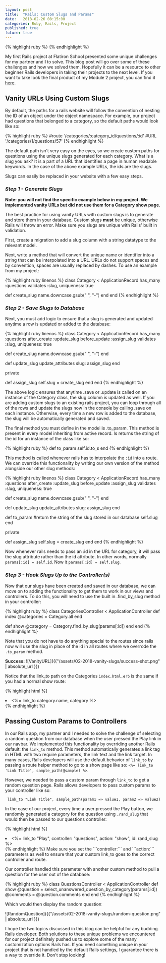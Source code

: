 ```yaml
---
layout: post
title:  "Rails: Custom Slugs and Params"
date:   2018-02-26 08:15:00
categories: Ruby, Rails, Project
published: true
future: true
---
```


{% highlight ruby %}
{% endhighlight %}

My first Rails project at Flatiron School presented some unique challenges for my partner and I to solve. This blog post will go over some of these challenges and how we solved them. Hopefully it can be a resource to other beginner Rails developers in taking their projects to the next level. If you want to take look the final product of my Module 2 project, you can find it [here](https://would-you-rather-game.herokuapp.com/).

## Vanity URLs Using Custom Slugs

By default, the paths for a rails website will follow the convention of nesting the ID of an object under the object namespace. For example, our project had questions that belonged to a category, so the default paths would look like so:

{% highlight ruby %}
#route
'/categories/:category_id/questions/:id'
#URL
'/categories/1/questions/57'
{% endhighlight %}

The default path isn't very easy on the eyes, so we create custom paths for questions using the unique slugs generated for each category. What is a slug you ask? It is a part of a URL that identifies a page in human readable keywords. In the case of the above example URLs, the ids are the slugs.

Slugs can easily be replaced in your website with a few easy steps.

### *Step 1 - Generate Slugs*

**Note: you will not find the specific example below in my project. We implemented vanity URLs but did not use them for a Category show page.**

The best practice for using vanity URLs with custom slugs is to generate and store them in your database. Custom slugs **must** be unique, otherwise Rails will throw an error. Make sure you slugs are unique with Rails' built in validation.

First, create a migration to add a slug column with a string datatype to the relevant model.

Next, write a method that will convert the unique name or identifier into a string that can be interpolated into a URL. URLs do not support spaces and by convention, spaces are usually replaced by dashes. To use an example from my project:

{% highlight ruby linenos %}
class Category < ApplicationRecord
  has_many :questions
  validates :slug, uniqueness: true

  def create_slug
    name.downcase.gsub(" ", "-")
  end
end
{% endhighlight %}

### *Step 2 - Save Slugs to Database*

Next, you must add logic to ensure that a slug is generated and updated anytime a row is updated or added to the database:

{% highlight ruby linenos %}
class Category < ApplicationRecord
  has_many :questions
  after_create :update_slug
  before_update :assign_slug
  validates :slug, uniqueness: true

  def create_slug
    name.downcase.gsub(" ", "-")
  end

  def update_slug
    update_attributes slug: assign_slug
  end

  private

  def assign_slug
    self.slug = create_slug
  end
end
{% endhighlight %}

The above logic ensures that anytime .save or .update is called on an instance of the Category class, the slug column is updated as well. If you are adding custom slugs to an existing rails project, you can loop through all of the rows and update the slugs now in the console by calling .save on each instance. Otherwise, every time a new row is added to the database, the slug will be automatically generated and saved.

The final method you must define in the model is .to_param. This method is present in every model inheriting from active record. Is returns the string of the id for an instance of the class like so:

{% highlight ruby %}
  def to_param
    self.id.to_s
  end
{% endhighlight %}

This method is called whenever rails has to interpolate the ```:id``` into a route. We can override this functionality by writing our own version of the method alongside our other slug methods:

{% highlight ruby linenos %}
class Category < ApplicationRecord
  has_many :questions
  after_create :update_slug
  before_update :assign_slug
  validates :slug, uniqueness: true

  def create_slug
    name.downcase.gsub(" ", "-")
  end

  def update_slug
    update_attributes slug: assign_slug
  end

  def to_param
    #return the string of the slug stored in our database
    self.slug
  end

  private

  def assign_slug
    self.slug = create_slug
  end
end
{% endhighlight %}

Now whenever rails needs to pass an :id in the URL for category, it will pass the slug attribute rather than the id attribute. In other words, normally ```params[:id] = self.id```. Now it ```params[:id] = self.slug```.


### *Step 3 - Hook Slugs Up to the Controller(s)*

Now that our slugs have been created and saved in our database, we can move on to adding the functionality to get them to work in our views and controllers. To do this, you will need to use the built in .find_by_slug method in your controller:

{% highlight ruby %}
class CategoriesController < ApplicationController
  def index
    @categories = Category.all
  end

  def show
    @category = Category.find_by_slug(params[:id])
  end
end
{% endhighlight %}

Note that you do not have to do anything special to the routes since rails now will use the slug in place of the id in all routes where we overrode the ```.to_param``` method.

**Success:**
![VanityURL]({{"/assets/02-2018-vanity-slugs/success-shot.png" | absolute_url }})

Notice that the link_to path on the Categories ```index.html.erb``` is the same if you had a normal show route:

{% highlight html %}
  <li><%= link_to category.name, category %></li>
{% endhighlight %}

## Passing Custom Params to Controllers

In our Rails app, my partner and I needed to solve the challenge of selecting a random question from our database when the user pressed the Play link in our navbar. We implemented this functionality by overriding another Rails default: the ```link_to``` method. This method automatically generates a link tag in HTML with two require parameters, the link text and the link target. In many cases, Rails developers will use the default behavior of ```link_to``` by passing a route helper method to go to a show page like so: ```<%= link_to 'Link Title', sample_path(@sample) %>```.

However, we needed to pass a custom param through ```link_to``` to get a random question page. Rails allows developers to pass custom params to your controller like so:

```
 link_to "Link Title", sample_path(param1 => value1, param2 => value2)
```

 In the case of our project, every time a user pressed the Play button, we randomly generated a category for the question using ```.rand_slug``` that would then be passed to our questions controller:

{% highlight html %}
<li>
  <%= link_to "Play", controller: "questions", action: "show", id: rand_slug %>
</li>
{% endhighlight %}
<!-- ![HomePage]({{"/assets/02-2018-vanity-slugs/home-page.png" | absolute_url }}) -->
Make sure you set the ```controller:``` and ```action:``` parameters as well to ensure that your custom link_to goes to the correct controller and route.

Our controller handled this parameter with another custom method to pull a question for the user out of the database:

{% highlight ruby %}
class QuestionsController < ApplicationController
  def show
    @question = select_unanswered_question_by_category(params[:id])
    @comments = @question.comments
  end
end
{% endhighlight %}

Which would then display the random question:

![RandomQuestion]({{"/assets/02-2018-vanity-slugs/random-question.png" | absolute_url }})

I hope the two topics discussed in this blog can be helpful for any budding Rails developer. Both solutions to these unique problems we encountered for our project definitely pushed us to explore some of the many customization options Rails has. If you need something unique in your project that is not handled by the default Rails settings, I guarantee there is a way to override it. Don't stop looking!
